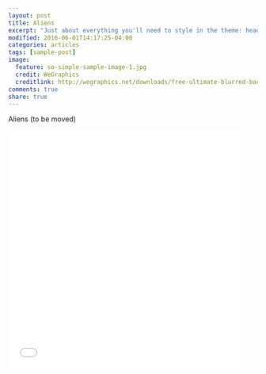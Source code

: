 ```yaml
---
layout: post
title: Aliens
excerpt: "Just about everything you'll need to style in the theme: headings, paragraphs, blockquotes, tables, code blocks, and more."
modified: 2016-06-01T14:17:25-04:00
categories: articles
tags: [sample-post]
image:
  feature: so-simple-sample-image-1.jpg
  credit: WeGraphics
  creditlink: http://wegraphics.net/downloads/free-ultimate-blurred-background-pack/
comments: true
share: true
---
```


Aliens (to be moved)

<iframe src='//gifs.com/embed/MwLjBO' frameborder='0' scrolling='no' width='480px' height='480px' style='-webkit-backface-visibility: hidden;-webkit-transform: scale(1);' ></iframe>